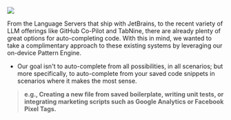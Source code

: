 [//]: # (title: Reuse Saved Materials with Atomic Auto Complete)

![](NEW_FILE_AUTO_COMPLETE.gif)

From the Language Servers that ship with JetBrains, to the recent variety of LLM offerings like GitHub Co-Pilot and TabNine, there are already plenty of great options for auto-completing code.
With this in mind, we wanted to take a complimentary approach to these existing systems by leveraging our on-device Pattern Engine.

- Our goal isn't to auto-complete from all possibilities, in all scenarios; but more specifically, to auto-complete from your saved code snippets in scenarios where it makes the most sense.
> **e.g., Creating a new file from saved boilerplate, writing unit tests, or integrating marketing scripts such as Google Analytics or Facebook Pixel Tags.**